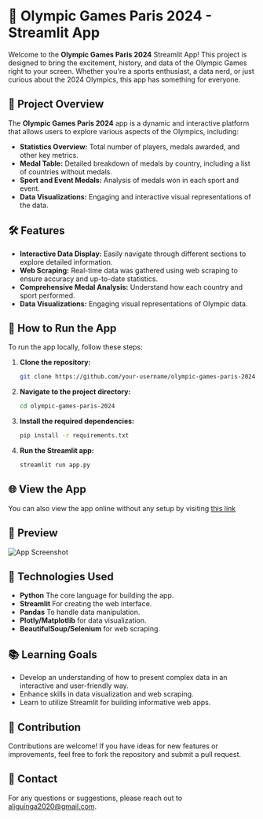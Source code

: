 # 🏅 Olympic Games Paris 2024 - Streamlit App

Welcome to the **Olympic Games Paris 2024** Streamlit App! This project is designed to bring the excitement, history, and data of the Olympic Games right to your screen. Whether you're a sports enthusiast, a data nerd, or just curious about the 2024 Olympics, this app has something for everyone.

## 🎯 Project Overview

The **Olympic Games Paris 2024** app is a dynamic and interactive platform that allows users to explore various aspects of the Olympics, including:

- **Statistics Overview:** Total number of players, medals awarded, and other key metrics.
- **Medal Table:** Detailed breakdown of medals by country, including a list of countries without medals.
- **Sport and Event Medals:** Analysis of medals won in each sport and event.
- **Data Visualizations:** Engaging and interactive visual representations of the data.

## 🛠️ Features

- **Interactive Data Display:** Easily navigate through different sections to explore detailed information.
- **Web Scraping:** Real-time data was gathered using web scraping to ensure accuracy and up-to-date statistics.
- **Comprehensive Medal Analysis:** Understand how each country and sport performed.
- **Data Visualizations:** Engaging visual representations of Olympic data.

## 🚀 How to Run the App

To run the app locally, follow these steps:

1. **Clone the repository:**
   ```bash
   git clone https://github.com/your-username/olympic-games-paris-2024.git
   ```
2. **Navigate to the project directory:**
   ```bash
   cd olympic-games-paris-2024
   ```
3. **Install the required dependencies:**
   ```bash
   pip install -r requirements.txt
   ```
4. **Run the Streamlit app:**
   ```bash
   streamlit run app.py
   ```

## 🌐 View the App

You can also view the app online without any setup by visiting [this link](https://olympic-games-paris-2024-yu8ehpjkjwhvx74m6rcwsz.streamlit.app/)

## 🌟 Preview

![App Screenshot](path-to-screenshot.png)

## 🧠 Technologies Used

- **Python** The core language for building the app.
- **Streamlit** For creating the web interface.
- **Pandas** To handle data manipulation.
- **Plotly/Matplotlib** for data visualization.
- **BeautifulSoup/Selenium** for web scraping.

## 📚 Learning Goals

- Develop an understanding of how to present complex data in an interactive and user-friendly way.
- Enhance skills in data visualization and web scraping.
- Learn to utilize Streamlit for building informative web apps.

## 🙌 Contribution

Contributions are welcome! If you have ideas for new features or improvements, feel free to fork the repository and submit a pull request.

## 📧 Contact

For any questions or suggestions, please reach out to [aliguinga2020@gmail.com](aliguinga2020@gmail.com).
